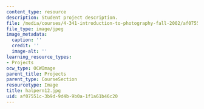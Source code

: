 ```yaml
---
content_type: resource
description: Student project description.
file: /media/courses/4-341-introduction-to-photography-fall-2002/af07551c3b9d9d4b9b0a1f1a61b46c20_halpern12.jpg
file_type: image/jpeg
image_metadata:
  caption: ''
  credit: ''
  image-alt: ''
learning_resource_types:
- Projects
ocw_type: OCWImage
parent_title: Projects
parent_type: CourseSection
resourcetype: Image
title: halpern12.jpg
uid: af07551c-3b9d-9d4b-9b0a-1f1a61b46c20
---
```

